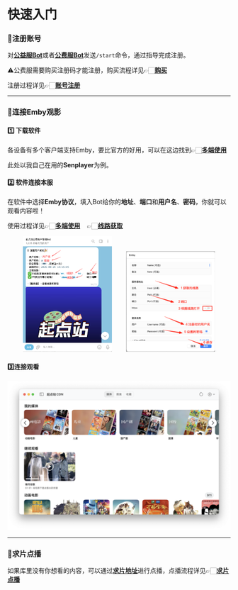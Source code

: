 # 快速入门

### 🙎注册账号

对[**公益服Bot**](https://t.me/tdck_emby_create_bot)或者[**公费服Bot**](https://t.me/StartTdckBot)发送`/start`命令，通过指导完成注册。

⚠️公费服需要购买注册码才能注册，购买流程详见👉🏻[**购买**](2-register.md#购买)

注册过程详见👉🏻[**账号注册**](2-register.md#账号注册)

---

### 🔗连接Emby观影

#### 1️⃣ 下载软件

各设备有多个客户端支持Emby，要比官方的好用，可以在这边找到👉🏻[**多端使用**](4-user-guide.md)

此处以我自己在用的**Senplayer**为例。

#### 2️⃣ 软件连接本服

在软件中选择**Emby协议**，填入Bot给你的**地址**、**端口**和**用户名**、**密码**，你就可以观看内容啦！

使用过程详见👉🏻[**多端使用**](4-user-guide.md)&nbsp;&nbsp;&nbsp;&nbsp;👉🏻[**线路获取**](2-register.md#线路获取)

<div align="center">
<img src="../images/2-how-to-use/1-quick-start/fast1.png" alt="fast1" width="40%" height="40%" />&nbsp;&nbsp;&nbsp;&nbsp;&nbsp;&nbsp;&nbsp;&nbsp;<img src="../images/2-how-to-use/1-quick-start/fast2.png" alt="fast2" width="40%" height="40%" />
</div>

#### 3️⃣连接观看

![fast3](../images/2-how-to-use/1-quick-start/fast3.png)

---

### 🎦求片点播

如果库里没有你想看的内容，可以通过[**求片地址**](https://create.startednow.org/)进行点播，点播流程详见👉🏻[**求片点播**](6_movie_request.md)
